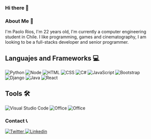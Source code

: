 ### Hi there 👋

### About Me 🦝

I'm Paolo Rios, I'm 22 years old, I'm currently a computer engineering student in Chile. I like programming, games and cinematography, I am looking to be a full-stacks developer and senior programmer.

## Languajes and Frameworks 💻

<p align="left">
  <img alt="Python" src="https://img.shields.io/badge/Python-3776ab?style=for-the-badge&logo=python&logoColor=yellow"/>
  <img alt="Node" src="https://img.shields.io/badge/Node-ED8B00?style=for-the-badge&logo=node&logoColor=white"/>
  <img alt="HTML" src="https://img.shields.io/badge/HTML5-E34F26?style=for-the-badge&logo=html5&logoColor=white"/>
  <img alt="CSS" src="https://img.shields.io/badge/CSS3-1572B6?style=for-the-badge&logo=css3&logoColor=white" />
  <img alt="C#" src="https://img.shields.io/badge/C%20sharp-800080?style=for-the-badge&logo=C#&logoColor=white"/>
  <img alt="JavaScript" src="https://img.shields.io/badge/JavaScript-323330?style=for-the-badge&logo=javascript&logoColor=F7DF1E"/>
  <img alt="Bootstrap" src="https://img.shields.io/badge/Bootstrap-563D7C?style=for-the-badge&logo=bootstrap&logoColor=white"/>
  <img alt="Django" src="https://img.shields.io/badge/Django-ED8B00?style=for-the-badge&logo=django&logoColor=white"/>
  <img alt="Java" src="https://img.shields.io/badge/Java-ED8B00?style=for-the-badge&logo=java&logoColor=white"/>
  <img alt="React" src="https://img.shields.io/badge/react-%2320232a.svg?style=for-the-badge&logo=react&logoColor=%2361DAFB"/>
</p>

## Tools 🛠

<p align="left">
  <img alt="Visual Studio Code" src="https://img.shields.io/badge/VS%20Code-0077B5?style=for-the-badge&logo=Visual%20Studio%20Code&logoColor=white"/>
  <img alt="Office" src="https://img.shields.io/badge/Office-D83B01?style=for-the-badge&logo=microsoft-office&logoColor=white"/>
  <img alt="Office" src="https://img.shields.io/badge/Google%20Colab-525252?style=for-the-badge&logo=google-colab&logoColor=orange"/>
</p>

### Contact 📞

<p>
  <a href="https://twitter.com/CapitanCrauZ">
    <img alt="Twitter" src="https://img.shields.io/badge/Twitter-1DA1F2?style=for-the-badge&logo=twitter&logoColor=white"/>
  </a>
  <a href="https://www.linkedin.com/in/paolo-rios-a0349a213/">
    <img alt="Linkedin" src="https://img.shields.io/badge/LinkedIn-0077B5?style=for-the-badge&logo=linkedin&logoColor=white"/>
  </a>
</p>

<!--
**CapitanCrauZ/CapitanCrauZ** is a ✨ _special_ ✨ repository because its `README.md` (this file) appears on your GitHub profile.

Here are some ideas to get you started:

- 🔭 I’m currently working on ...
- 🌱 I’m currently learning ...
- 👯 I’m looking to collaborate on ...
- 🤔 I’m looking for help with ...
- 💬 Ask me about ...
- 📫 How to reach me: ...
- 😄 Pronouns: ...
- ⚡ Fun fact: ...
-->
